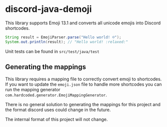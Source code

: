 # discord-java-demoji

This library supports Emoji 13.1 and converts all unicode emojis into Discord shortcodes.

```java
String result = EmojiParser.parse("Hello world! ☺");
System.out.println(result); // "Hello world! :relaxed:"
```

Unit tests can be found in `src/test/java/test`

## Generating the mappings
This library requires a mapping file to correctly convert emoji to shortcodes.
If you want to update the `emoji.json` file to handle more shortcodes you can run the mapping generator `com.hardcoded.generator.EmojiMappingGenerator`.

There is no general solution to generating the mappings for this project and the format discord uses could change in the future.

The internal format of this project will not change.